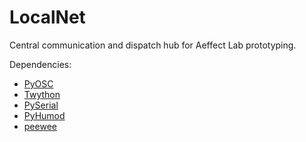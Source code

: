 LocalNet
========

Central communication and dispatch hub for Aeffect Lab prototyping.

Dependencies:
- [PyOSC](https://trac.v2.nl/wiki/pyOSC)
- [Twython](https://github.com/ryanmcgrath/twython)
- [PySerial](http://pyserial.sourceforge.net)
- [PyHumod](https://code.google.com/p/pyhumod)
- [peewee](http://peewee.readthedocs.org)
